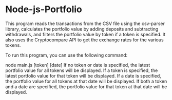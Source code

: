 # Node-js-Portfolio

This program reads the transactions from the CSV file using the csv-parser library, calculates the portfolio value by adding deposits and subtracting withdrawals, and filters the portfolio value by token if a token is specified. It also uses the Cryptocompare API to get the exchange rates for the various tokens.

To run this program, you can use the following command:

 node main.js [token] [date]
If no token or date is specified, the latest portfolio value for all tokens will be displayed. If a token is specified, the latest portfolio value for that token will be displayed. If a date is specified, the portfolio value for all tokens at that date will be displayed. If both a token and a date are specified, the portfolio value for that token at that date will be displayed.
